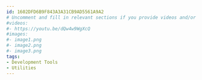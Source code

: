 ```yaml
---
id: 1602DFD6B9F843A3A31CB9AD5561A9A2
# Uncomment and fill in relevant sections if you provide videos and/or images
#videos:
#- https://youtu.be/dQw4w9WgXcQ
#images:
#- image1.png
#- image2.png
#- image3.png
tags:
- Development Tools
- Utilities
---
```

